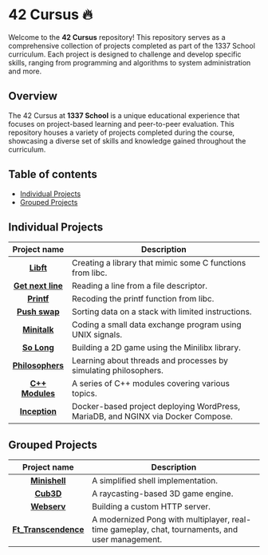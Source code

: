 # 42 Cursus 🔥

Welcome to the **42 Cursus** repository! This repository serves as a comprehensive collection of projects completed as part of the 1337 School curriculum. Each project is designed to challenge and develop specific skills, ranging from programming and algorithms to system administration and more.

## Overview

The 42 Cursus at **1337 School** is a unique educational experience that focuses on project-based learning and peer-to-peer evaluation. This repository houses a variety of projects completed during the course, showcasing a diverse set of skills and knowledge gained throughout the curriculum.

## Table of contents

- [Individual Projects](#individual-projects)
- [Grouped Projects](#grouped-projects)

## Individual Projects

| Project name | Description |
| :------------: | ----------- |
| [**Libft**](https://github.com/aelmaar/Libft) | Creating a library that mimic some C functions from libc. |
| [**Get next line**](https://github.com/aelmaar/get-next-line) | Reading a line from a file descriptor. |
| [**Printf**](https://github.com/aelmaar/ft_printf) | Recoding the printf function from libc. |
| [**Push swap**](https://github.com/aelmaar/Push-Swap) | Sorting data on a stack with limited instructions. |
| [**Minitalk**](https://github.com/aelmaar/Minitalk) | Coding a small data exchange program using UNIX signals. |
| [**So Long**](https://github.com/aelmaar/so_long) | Building a 2D game using the Minilibx library. |
| [**Philosophers**](https://github.com/aelmaar/Philosopher) | Learning about threads and processes by simulating philosophers. |
| [**C++ Modules**](https://github.com/aelmaar/CPP-MODULES) | A series of C++ modules covering various topics. |
| [**Inception**](https://github.com/aelmaar/Inception) | Docker-based project deploying WordPress, MariaDB, and NGINX via Docker Compose. |

## Grouped Projects

| Project name | Description |
| :------------: | ----------- |
| [**Minishell**](https://github.com/aelmaar/Minishell) | A simplified shell implementation. |
| [**Cub3D**](https://github.com/yabad-codes/cub3d) | A raycasting-based 3D game engine. |
| [**Webserv**](https://github.com/42-Teams/Webserv) | Building a custom HTTP server. |
| [**Ft_Transcendence**](https://github.com/aelmaar/ft_transcendence) | A modernized Pong with multiplayer, real-time gameplay, chat, tournaments, and user management. |
